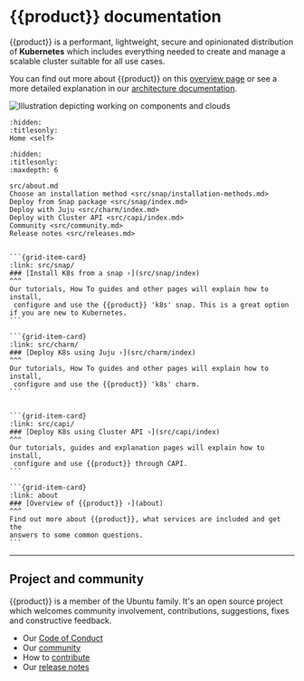 # {{product}} documentation

{{product}} is a performant, lightweight, secure and
opinionated distribution of **Kubernetes** which includes everything needed to
create and manage a scalable cluster suitable for all use cases.

You can find out more about {{product}} on this [overview page] or
see a more detailed explanation in our [architecture documentation].

![Illustration depicting working on components and clouds][logo]

```{toctree}
:hidden:
:titlesonly:
Home <self>
```

```{toctree}
:hidden:
:titlesonly:
:maxdepth: 6

src/about.md
Choose an installation method <src/snap/installation-methods.md>
Deploy from Snap package <src/snap/index.md>
Deploy with Juju <src/charm/index.md>
Deploy with Cluster API <src/capi/index.md>
Community <src/community.md>
Release notes <src/releases.md>

```

````{grid} 1 1 2 2

```{grid-item-card}
:link: src/snap/
### [Install K8s from a snap ›](src/snap/index)
^^^
Our tutorials, How To guides and other pages will explain how to install,
 configure and use the {{product}} 'k8s' snap. This is a great option if you are new to Kubernetes.
```

```{grid-item-card}
:link: src/charm/
### [Deploy K8s using Juju ›](src/charm/index)
^^^
Our tutorials, How To guides and other pages will explain how to install,
 configure and use the {{product}} 'k8s' charm.
```


```{grid-item-card}
:link: src/capi/
### [Deploy K8s using Cluster API ›](src/capi/index)
^^^
Our tutorials, guides and explanation pages will explain how to install,
 configure and use {{product}} through CAPI.
```

```{grid-item-card}
:link: about
### [Overview of {{product}} ›](about)
^^^
Find out more about {{product}}, what services are included and get the
answers to some common questions.
```
````

---

## Project and community

{{product}} is a member of the Ubuntu family. It's an open source
project which welcomes community involvement, contributions, suggestions, fixes
and constructive feedback.

- Our [Code of Conduct]
- Our [community]
- How to [contribute]
- Our [release notes][releases]

<!-- IMAGES -->

[logo]: https://assets.ubuntu.com/v1/843c77b6-juju-at-a-glace.svg

<!-- LINKS -->

[Code of Conduct]: https://ubuntu.com/community/ethos/code-of-conduct
[community]: src/snap/reference/community
[contribute]: src/snap/howto/contribute
[releases]: src/snap/reference/releases
[overview page]: about
[architecture documentation]: src/snap/reference/architecture
